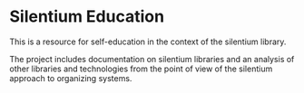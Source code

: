 # Silentium Education

This is a resource for self-education in the context of the silentium library.

The project includes documentation on silentium libraries and an analysis of other libraries and technologies from the point of view of the silentium approach to organizing systems.
